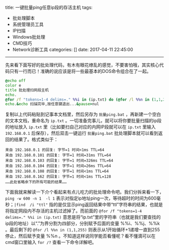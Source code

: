 title: 一键批量ping任意ip段的存活主机
tags: 
 - 批处理脚本
 - 系统管理员工具
 - IP扫描
 - Windows批处理
 - CMD技巧
 - Network诊断工具
categories: []
date: 2017-04-11 22:45:00
---
先来看下面写好的批处理代码，有木有眼花缭乱的感觉，不要害怕哦，其实核心代码只有一行而已！准确的说应该是将一些最基本的DOS命令组合在了一起。

```bat
@echo off
color e
title 批处理扫网段主机
echo.
@for /f "tokens=1-4 delims=." %%i in (ip.txt) do (@for /l %%n in (1,1,255) do @ping -w 600 -n 1 -l 1 %%i.%%j.%%k.%%n|find  /i "ttl")
echo.&echo 扫描完毕,按任意键退出...&pause>nul
```

复制以上代码粘贴到记事本文档里，然后另存为 `批量ping.bat` ，再新建一个空白的文本文档，重命名为 `ip.txt` 。一切准备完事儿，就可以将你要批量扫描的ip段的地址放入 `ip.txt` 里（比如要扫自己对应的内网IP段就可以在 `ip.txt` 里输入 `192.168.0.1` 后保存），然后双击一键运行 `批量ping.bat` 批处理脚本就可以看到返回的结果了。格式类似于：

```
来自 192.168.0.1 的回复: 字节=1 时间<1ms TTL=64
来自 192.168.0.101 的回复: 字节=1 时间=31ms TTL=64
来自 192.168.0.103 的回复: 字节=1 时间=326ms TTL=64
来自 192.168.0.104 的回复: 字节=1 时间=26ms TTL=64
来自 192.168.0.108 的回复: 字节=1 时间<1ms TTL=64
来自 192.168.0.162 的回复: 字节=1 时间<1ms TTL=128
……此处省略余下的所有可能的结果……
```
下面我就来解读一下介个看起来有点儿吃力的批处理命令吧。我们分拆来看一下，`ping -w 600 -n 1  -l 1` 表示对指定ip地址ping一次，等待超时的时间为600毫秒；`|find  /i "ttl"` 指的是仅显示ping返回结果中带“ttl”字符串的结果，也就是将指定网段内不存活的主机过滤掉了。而前面的 `@for /f "tokens=1-4 delims=." %%i in (ip.txt)`  意思是将“ip.txt”里的字符串（也就是我们要查找的ip段的地址）以“.”为界分割为四部分，分别赋予后面的变量 %%i、%%j、%%k 。最后剩下的 `@for /l %%n in (1,1,255)` 则表示从1开始循环+1递增一直到255停止，然后赋予变量 %%n 。不知道这样说同学能否看懂呢？看不懂滴可以在cmd窗口里输入 `for /?` 查看一下命令详解吧。